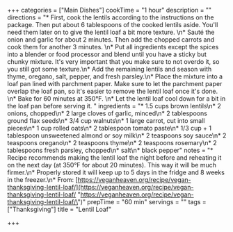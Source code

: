 +++
categories = ["Main Dishes"]
cookTime = "1 hour"
description = ""
directions = "* First, cook the lentils according to the instructions on the package. Then put about 6 tablespoons of the cooked lentils aside. You'll need them later on to give the lentil loaf a bit more texture. \n* Sauté the onion and garlic for about 2 minutes. Then add the chopped carrots and cook them for another 3 minutes. \n* Put all ingredients except the spices into a blender or food processor and blend until you have a sticky but chunky mixture. It's very important that you make sure to not overdo it, so you still got some texture.\n* Add the remaining lentils and season with thyme, oregano, salt, pepper, and fresh parsley.\n* Place the mixture into a loaf pan lined with parchment paper. Make sure to let the parchment paper overlap the loaf pan, so it's easier to remove the lentil loaf once it's done. \n* Bake for 60 minutes at 350°F. \n* Let the lentil loaf cool down for a bit in the loaf pan before serving it. "
ingredients = "* 1.5 cups brown lentils\n* 2 onions, chopped\n* 2 large cloves of garlic, minced\n* 2 tablespoons ground flax seeds\n* 3/4 cup walnuts\n* 1 large carrot, cut into small pieces\n* 1 cup rolled oats\n* 2 tablespoon tomato paste\n* 1/3 cup + 1 tablespoon unsweetened almond or soy milk\n* 2 teaspoons soy sauce\n* 2 teaspoons oregano\n* 2 teaspoons thyme\n* 2 teaspoons rosemary\n* 2 tablespoons fresh parsley, chopped\n* salt\n* black pepper"
notes = "* Recipe recommends making the lentil loaf the night before and reheating it on the next day (at 350°F for about 20 minutes). This way it will be much firmer.\n* Properly stored it will keep up to 5 days in the fridge and 8 weeks in the freezer.\n* From: [https://veganheaven.org/recipe/vegan-thanksgiving-lentil-loaf/](https://veganheaven.org/recipe/vegan-thanksgiving-lentil-loaf/ \"https://veganheaven.org/recipe/vegan-thanksgiving-lentil-loaf/\")"
prepTime = "60 min"
servings = ""
tags = ["Thanksgiving"]
title = "Lentil Loaf"

+++
